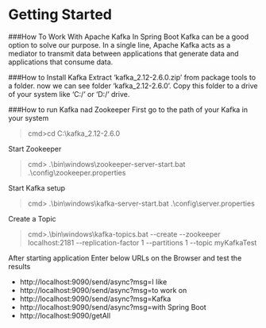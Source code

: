 # Getting Started

###How To Work With Apache Kafka In Spring Boot
Kafka can be a good option to solve our purpose. 
In a single line, Apache Kafka acts as a mediator to transmit data 
between applications that generate data and applications that consume data.

###How to Install Kafka
Extract ‘kafka_2.12-2.6.0.zip’ from package tools
to a folder.
now we can see folder ‘kafka_2.12-2.6.0’.
Copy this folder to a drive of your system like ‘C:/’ or ‘D:/’ drive.

###How to run Kafka nad Zookeeper
First go to the path of your Kafka in your system
> cmd>cd C:\kafka_2.12-2.6.0

Start Zookeeper
> cmd> .\bin\windows\zookeeper-server-start.bat .\config\zookeeper.properties

Start Kafka setup
> cmd> .\bin\windows\kafka-server-start.bat .\config\server.properties

Create a Topic
> cmd>.\bin\windows\kafka-topics.bat --create --zookeeper localhost:2181 --replication-factor 1 --partitions 1 --topic myKafkaTest

After starting application Enter below URLs on the Browser and test the results
* http://localhost:9090/send/async?msg=I like
* http://localhost:9090/send/async?msg=to work on
* http://localhost:9090/send/async?msg=Kafka
* http://localhost:9090/send/async?msg=with Spring Boot
* http://localhost:9090/getAll
 